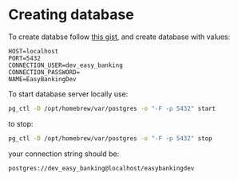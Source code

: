 # Creating database

To create databse follow [this gist](https://gist.github.com/phortuin/2fe698b6c741fd84357cec84219c6667), and create database with values:

```
HOST=localhost
PORT=5432
CONNECTION_USER=dev_easy_banking
CONNECTION_PASSWORD=
NAME=EasyBankingDev
```

To start database server locally use: 
``` bash
pg_ctl -D /opt/homebrew/var/postgres -o "-F -p 5432" start
```

to stop:
``` bash
pg_ctl -D /opt/homebrew/var/postgres -o "-F -p 5432" stop
```

your connection string should be:
```
postgres://dev_easy_banking@localhost/easybankingdev
```